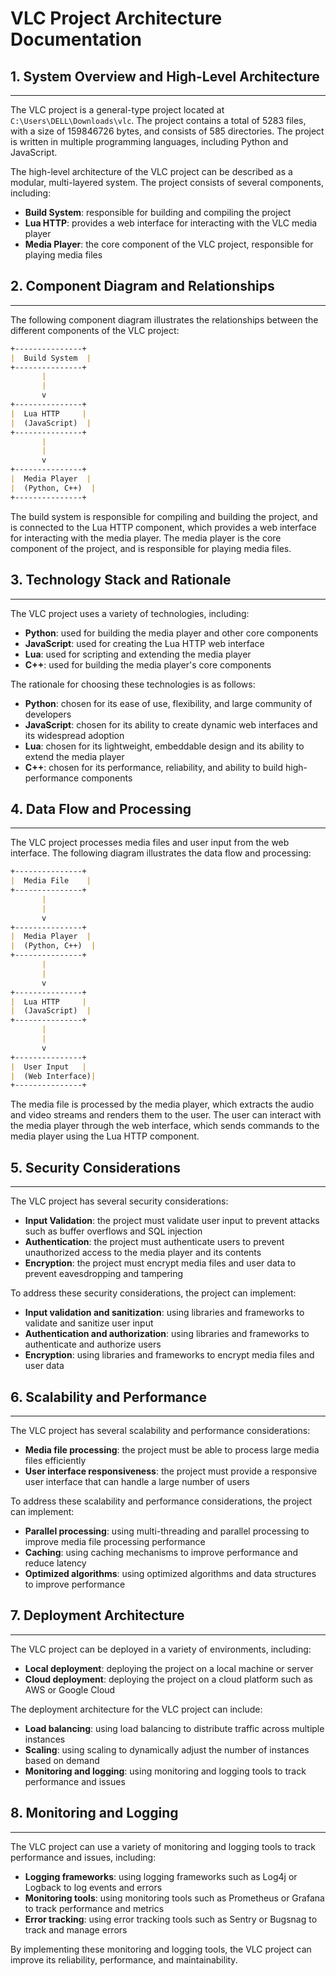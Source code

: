 **VLC Project Architecture Documentation**
=====================================

## 1. System Overview and High-Level Architecture
--------------------------------------------

The VLC project is a general-type project located at `C:\Users\DELL\Downloads\vlc`. The project contains a total of 5283 files, with a size of 159846726 bytes, and consists of 585 directories. The project is written in multiple programming languages, including Python and JavaScript.

The high-level architecture of the VLC project can be described as a modular, multi-layered system. The project consists of several components, including:

* **Build System**: responsible for building and compiling the project
* **Lua HTTP**: provides a web interface for interacting with the VLC media player
* **Media Player**: the core component of the VLC project, responsible for playing media files

## 2. Component Diagram and Relationships
-----------------------------------------

The following component diagram illustrates the relationships between the different components of the VLC project:
```markdown
+---------------+
|  Build System  |
+---------------+
       |
       |
       v
+---------------+
|  Lua HTTP     |
|  (JavaScript)  |
+---------------+
       |
       |
       v
+---------------+
|  Media Player  |
|  (Python, C++)  |
+---------------+
```
The build system is responsible for compiling and building the project, and is connected to the Lua HTTP component, which provides a web interface for interacting with the media player. The media player is the core component of the project, and is responsible for playing media files.

## 3. Technology Stack and Rationale
--------------------------------------

The VLC project uses a variety of technologies, including:

* **Python**: used for building the media player and other core components
* **JavaScript**: used for creating the Lua HTTP web interface
* **Lua**: used for scripting and extending the media player
* **C++**: used for building the media player's core components

The rationale for choosing these technologies is as follows:

* **Python**: chosen for its ease of use, flexibility, and large community of developers
* **JavaScript**: chosen for its ability to create dynamic web interfaces and its widespread adoption
* **Lua**: chosen for its lightweight, embeddable design and its ability to extend the media player
* **C++**: chosen for its performance, reliability, and ability to build high-performance components

## 4. Data Flow and Processing
------------------------------

The VLC project processes media files and user input from the web interface. The following diagram illustrates the data flow and processing:
```markdown
+---------------+
|  Media File    |
+---------------+
       |
       |
       v
+---------------+
|  Media Player  |
|  (Python, C++)  |
+---------------+
       |
       |
       v
+---------------+
|  Lua HTTP     |
|  (JavaScript)  |
+---------------+
       |
       |
       v
+---------------+
|  User Input   |
|  (Web Interface)|
+---------------+
```
The media file is processed by the media player, which extracts the audio and video streams and renders them to the user. The user can interact with the media player through the web interface, which sends commands to the media player using the Lua HTTP component.

## 5. Security Considerations
---------------------------

The VLC project has several security considerations:

* **Input Validation**: the project must validate user input to prevent attacks such as buffer overflows and SQL injection
* **Authentication**: the project must authenticate users to prevent unauthorized access to the media player and its contents
* **Encryption**: the project must encrypt media files and user data to prevent eavesdropping and tampering

To address these security considerations, the project can implement:

* **Input validation and sanitization**: using libraries and frameworks to validate and sanitize user input
* **Authentication and authorization**: using libraries and frameworks to authenticate and authorize users
* **Encryption**: using libraries and frameworks to encrypt media files and user data

## 6. Scalability and Performance
---------------------------------

The VLC project has several scalability and performance considerations:

* **Media file processing**: the project must be able to process large media files efficiently
* **User interface responsiveness**: the project must provide a responsive user interface that can handle a large number of users

To address these scalability and performance considerations, the project can implement:

* **Parallel processing**: using multi-threading and parallel processing to improve media file processing performance
* **Caching**: using caching mechanisms to improve performance and reduce latency
* **Optimized algorithms**: using optimized algorithms and data structures to improve performance

## 7. Deployment Architecture
---------------------------

The VLC project can be deployed in a variety of environments, including:

* **Local deployment**: deploying the project on a local machine or server
* **Cloud deployment**: deploying the project on a cloud platform such as AWS or Google Cloud

The deployment architecture for the VLC project can include:

* **Load balancing**: using load balancing to distribute traffic across multiple instances
* **Scaling**: using scaling to dynamically adjust the number of instances based on demand
* **Monitoring and logging**: using monitoring and logging tools to track performance and issues

## 8. Monitoring and Logging
---------------------------

The VLC project can use a variety of monitoring and logging tools to track performance and issues, including:

* **Logging frameworks**: using logging frameworks such as Log4j or Logback to log events and errors
* **Monitoring tools**: using monitoring tools such as Prometheus or Grafana to track performance and metrics
* **Error tracking**: using error tracking tools such as Sentry or Bugsnag to track and manage errors

By implementing these monitoring and logging tools, the VLC project can improve its reliability, performance, and maintainability.